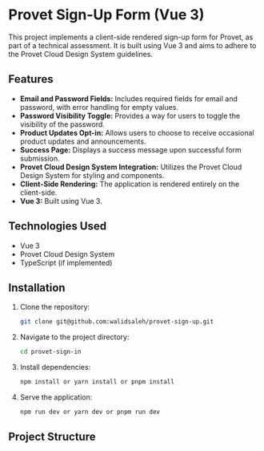 # Provet Sign-Up Form (Vue 3)

This project implements a client-side rendered sign-up form for Provet, as part of a technical assessment. It is built using Vue 3 and aims to adhere to the Provet Cloud Design System guidelines.

## Features

*   **Email and Password Fields:** Includes required fields for email and password, with error handling for empty values.
*   **Password Visibility Toggle:** Provides a way for users to toggle the visibility of the password.
*   **Product Updates Opt-in:** Allows users to choose to receive occasional product updates and announcements.
*   **Success Page:** Displays a success message upon successful form submission.
*   **Provet Cloud Design System Integration:**  Utilizes the Provet Cloud Design System for styling and components.
*   **Client-Side Rendering:** The application is rendered entirely on the client-side.
*   **Vue 3:** Built using Vue 3.

## Technologies Used

*   Vue 3
*   Provet Cloud Design System
*   TypeScript (if implemented)

## Installation

1.  Clone the repository:

    ```bash
    git clone git@github.com:walidsaleh/provet-sign-up.git
    ```

2.  Navigate to the project directory:

    ```bash
    cd provet-sign-in
    ```

3.  Install dependencies:

    ```bash
    npm install or yarn install or pnpm install
    ```

4.  Serve the application:

    ```bash
    npm run dev or yarn dev or pnpm run dev
    ```

## Project Structure
